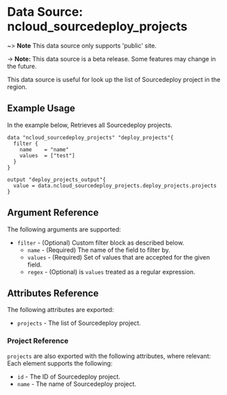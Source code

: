 # Data Source: ncloud_sourcedeploy_projects

~> **Note** This data source only supports 'public' site.

-> **Note:** This data source is a beta release. Some features may change in the future.

This data source is useful for look up the list of Sourcedeploy project in the region.

## Example Usage

In the example below, Retrieves all Sourcedeploy projects.

```hcl
data "ncloud_sourcedeploy_projects" "deploy_projects"{
  filter {
    name    = "name"
    values  = ["test"]
  }
}

output "deploy_projects_output"{
  value = data.ncloud_sourcedeploy_projects.deploy_projects.projects
}
```

## Argument Reference

The following arguments are supported:

* `filter` - (Optional) Custom filter block as described below.
    * `name` - (Required) The name of the field to filter by.
    * `values` - (Required) Set of values that are accepted for the given field.
    * `regex` - (Optional) is `values` treated as a regular expression.

## Attributes Reference

The following attributes are exported:

* `projects` - The list of Sourcedeploy project.

### Project Reference

`projects` are also exported with the following attributes, where relevant: Each element supports the following:

* `id` - The ID of Sourcedeploy project.
* `name` - The name of Sourcedeploy project.
